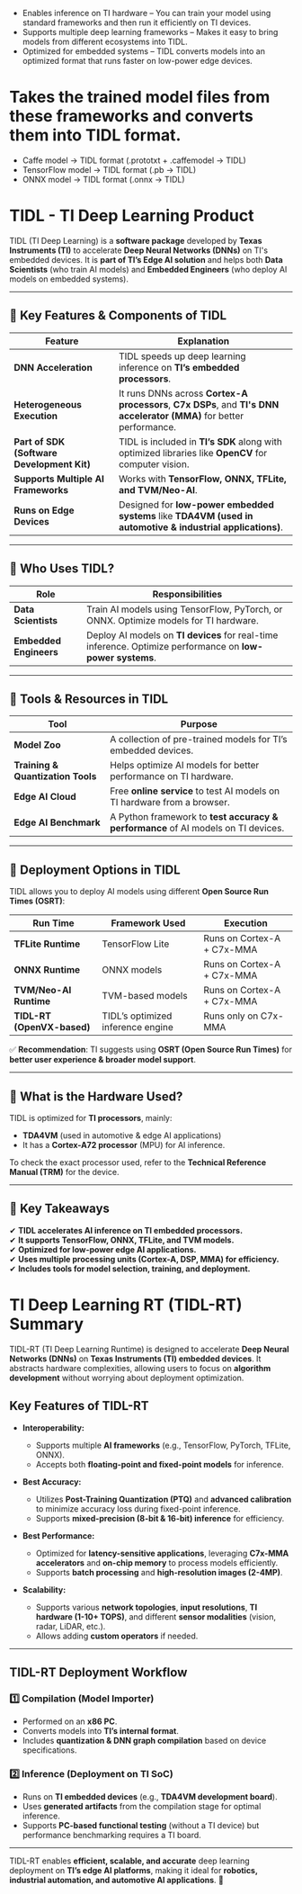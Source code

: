 - Enables inference on TI hardware – You can train your model using standard frameworks and then run it efficiently on TI devices.
- Supports multiple deep learning frameworks – Makes it easy to bring models from different ecosystems into TIDL.
- Optimized for embedded systems – TIDL converts models into an optimized format that runs faster on low-power edge devices.


# Takes the trained model files from these frameworks and converts them into TIDL format.
- Caffe model → TIDL format (.prototxt + .caffemodel → TIDL)
- TensorFlow model → TIDL format (.pb → TIDL)
- ONNX model → TIDL format (.onnx → TIDL)

# **TIDL - TI Deep Learning Product**  

TIDL (TI Deep Learning) is a **software package** developed by **Texas Instruments (TI)** to accelerate **Deep Neural Networks (DNNs)** on TI's embedded devices. It is **part of TI’s Edge AI solution** and helps both **Data Scientists** (who train AI models) and **Embedded Engineers** (who deploy AI models on embedded systems).  

---

## **📌 Key Features & Components of TIDL**  
| **Feature** | **Explanation** |
|------------|--------------|
| **DNN Acceleration** | TIDL speeds up deep learning inference on **TI’s embedded processors**. |
| **Heterogeneous Execution** | It runs DNNs across **Cortex-A processors**, **C7x DSPs**, and **TI's DNN accelerator (MMA)** for better performance. |
| **Part of SDK (Software Development Kit)** | TIDL is included in **TI’s SDK** along with optimized libraries like **OpenCV** for computer vision. |
| **Supports Multiple AI Frameworks** | Works with **TensorFlow, ONNX, TFLite, and TVM/Neo-AI**. |
| **Runs on Edge Devices** | Designed for **low-power embedded systems** like **TDA4VM (used in automotive & industrial applications)**. |

---

## **📌 Who Uses TIDL?**
| **Role** | **Responsibilities** |
|----------|---------------------|
| **Data Scientists** | Train AI models using TensorFlow, PyTorch, or ONNX. Optimize models for TI hardware. |
| **Embedded Engineers** | Deploy AI models on **TI devices** for real-time inference. Optimize performance on **low-power systems**. |

---

## **📌 Tools & Resources in TIDL**
| **Tool** | **Purpose** |
|---------|-------------|
| **Model Zoo** | A collection of pre-trained models for TI’s embedded devices. |
| **Training & Quantization Tools** | Helps optimize AI models for better performance on TI hardware. |
| **Edge AI Cloud** | Free **online service** to test AI models on TI hardware from a browser. |
| **Edge AI Benchmark** | A Python framework to **test accuracy & performance** of AI models on TI devices. |

---

## **📌 Deployment Options in TIDL**  
TIDL allows you to deploy AI models using different **Open Source Run Times (OSRT)**:

| **Run Time** | **Framework Used** | **Execution** |
|-------------|-----------------|--------------|
| **TFLite Runtime** | TensorFlow Lite | Runs on Cortex-A + C7x-MMA |
| **ONNX Runtime** | ONNX models | Runs on Cortex-A + C7x-MMA |
| **TVM/Neo-AI Runtime** | TVM-based models | Runs on Cortex-A + C7x-MMA |
| **TIDL-RT (OpenVX-based)** | TIDL’s optimized inference engine | Runs only on C7x-MMA |

✅ **Recommendation**: TI suggests using **OSRT (Open Source Run Times)** for **better user experience & broader model support**.

---

## **📌 What is the Hardware Used?**
TIDL is optimized for **TI processors**, mainly:
- **TDA4VM** (used in automotive & edge AI applications)  
- It has a **Cortex-A72 processor** (MPU) for AI inference.  

To check the exact processor used, refer to the **Technical Reference Manual (TRM)** for the device.

---

## **🔹 Key Takeaways**  
✔ **TIDL accelerates AI inference on TI embedded processors.**  
✔ **It supports TensorFlow, ONNX, TFLite, and TVM models.**  
✔ **Optimized for low-power edge AI applications.**  
✔ **Uses multiple processing units (Cortex-A, DSP, MMA) for efficiency.**  
✔ **Includes tools for model selection, training, and deployment.**  


# **TI Deep Learning RT (TIDL-RT) Summary**

TIDL-RT (TI Deep Learning Runtime) is designed to accelerate **Deep Neural Networks (DNNs)** on **Texas Instruments (TI) embedded devices**. It abstracts hardware complexities, allowing users to focus on **algorithm development** without worrying about deployment optimization.

## **Key Features of TIDL-RT**  

- **Interoperability:**  
  - Supports multiple **AI frameworks** (e.g., TensorFlow, PyTorch, TFLite, ONNX).  
  - Accepts both **floating-point and fixed-point models** for inference.  

- **Best Accuracy:**  
  - Utilizes **Post-Training Quantization (PTQ)** and **advanced calibration** to minimize accuracy loss during fixed-point inference.  
  - Supports **mixed-precision (8-bit & 16-bit) inference** for efficiency.  

- **Best Performance:**  
  - Optimized for **latency-sensitive applications**, leveraging **C7x-MMA accelerators** and **on-chip memory** to process models efficiently.  
  - Supports **batch processing** and **high-resolution images (2-4MP)**.  

- **Scalability:**  
  - Supports various **network topologies**, **input resolutions**, **TI hardware (1-10+ TOPS)**, and different **sensor modalities** (vision, radar, LiDAR, etc.).  
  - Allows adding **custom operators** if needed.  

---

## **TIDL-RT Deployment Workflow**  

### **1️⃣ Compilation (Model Importer)**
- Performed on an **x86 PC**.  
- Converts models into **TI’s internal format**.  
- Includes **quantization & DNN graph compilation** based on device specifications.  

### **2️⃣ Inference (Deployment on TI SoC)**
- Runs on **TI embedded devices** (e.g., **TDA4VM development board**).  
- Uses **generated artifacts** from the compilation stage for optimal inference.  
- Supports **PC-based functional testing** (without a TI device) but performance benchmarking requires a TI board.  

---

TIDL-RT enables **efficient, scalable, and accurate** deep learning deployment on **TI’s edge AI platforms**, making it ideal for **robotics, industrial automation, and automotive AI applications**. 🚀


